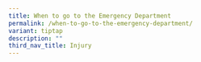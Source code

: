 ```yaml
---
title: When to go to the Emergency Department
permalink: /when-to-go-to-the-emergency-department/
variant: tiptap
description: ""
third_nav_title: Injury
---
```

